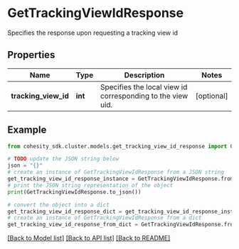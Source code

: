 # GetTrackingViewIdResponse

Specifies the response upon requesting a tracking view id

## Properties

Name | Type | Description | Notes
------------ | ------------- | ------------- | -------------
**tracking_view_id** | **int** | Specifies the local view id corresponding to the view uid. | [optional] 

## Example

```python
from cohesity_sdk.cluster.models.get_tracking_view_id_response import GetTrackingViewIdResponse

# TODO update the JSON string below
json = "{}"
# create an instance of GetTrackingViewIdResponse from a JSON string
get_tracking_view_id_response_instance = GetTrackingViewIdResponse.from_json(json)
# print the JSON string representation of the object
print(GetTrackingViewIdResponse.to_json())

# convert the object into a dict
get_tracking_view_id_response_dict = get_tracking_view_id_response_instance.to_dict()
# create an instance of GetTrackingViewIdResponse from a dict
get_tracking_view_id_response_from_dict = GetTrackingViewIdResponse.from_dict(get_tracking_view_id_response_dict)
```
[[Back to Model list]](../README.md#documentation-for-models) [[Back to API list]](../README.md#documentation-for-api-endpoints) [[Back to README]](../README.md)


